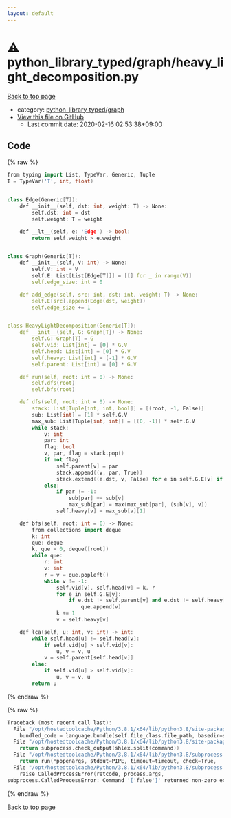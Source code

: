 ```yaml
---
layout: default
---
```


<!-- mathjax config similar to math.stackexchange -->
<script type="text/javascript" async
  src="https://cdnjs.cloudflare.com/ajax/libs/mathjax/2.7.5/MathJax.js?config=TeX-MML-AM_CHTML">
</script>
<script type="text/x-mathjax-config">
  MathJax.Hub.Config({
    TeX: { equationNumbers: { autoNumber: "AMS" }},
    tex2jax: {
      inlineMath: [ ['$','$'] ],
      processEscapes: true
    },
    "HTML-CSS": { matchFontHeight: false },
    displayAlign: "left",
    displayIndent: "2em"
  });
</script>

<script type="text/javascript" src="https://cdnjs.cloudflare.com/ajax/libs/jquery/3.4.1/jquery.min.js"></script>
<script src="https://cdn.jsdelivr.net/npm/jquery-balloon-js@1.1.2/jquery.balloon.min.js" integrity="sha256-ZEYs9VrgAeNuPvs15E39OsyOJaIkXEEt10fzxJ20+2I=" crossorigin="anonymous"></script>
<script type="text/javascript" src="../../../assets/js/copy-button.js"></script>
<link rel="stylesheet" href="../../../assets/css/copy-button.css" />


# :warning: python_library_typed/graph/heavy_light_decomposition.py

<a href="../../../index.html">Back to top page</a>

* category: <a href="../../../index.html#2a7e3e97022ce18b59747afed7368880">python_library_typed/graph</a>
* <a href="{{ site.github.repository_url }}/blob/master/python_library_typed/graph/heavy_light_decomposition.py">View this file on GitHub</a>
    - Last commit date: 2020-02-16 02:53:38+09:00




## Code

<a id="unbundled"></a>
{% raw %}
```cpp
from typing import List, TypeVar, Generic, Tuple
T = TypeVar('T', int, float)


class Edge(Generic[T]):
    def __init__(self, dst: int, weight: T) -> None:
        self.dst: int = dst
        self.weight: T = weight

    def __lt__(self, e: 'Edge') -> bool:
        return self.weight > e.weight


class Graph(Generic[T]):
    def __init__(self, V: int) -> None:
        self.V: int = V
        self.E: List[List[Edge[T]]] = [[] for _ in range(V)]
        self.edge_size: int = 0

    def add_edge(self, src: int, dst: int, weight: T) -> None:
        self.E[src].append(Edge(dst, weight))
        self.edge_size += 1


class HeavyLightDecomposition(Generic[T]):
    def __init__(self, G: Graph[T]) -> None:
        self.G: Graph[T] = G
        self.vid: List[int] = [0] * G.V
        self.head: List[int] = [0] * G.V
        self.heavy: List[int] = [-1] * G.V
        self.parent: List[int] = [0] * G.V

    def run(self, root: int = 0) -> None:
        self.dfs(root)
        self.bfs(root)

    def dfs(self, root: int = 0) -> None:
        stack: List[Tuple[int, int, bool]] = [(root, -1, False)]
        sub: List[int] = [1] * self.G.V
        max_sub: List[Tuple[int, int]] = [(0, -1)] * self.G.V
        while stack:
            v: int
            par: int
            flag: bool
            v, par, flag = stack.pop()
            if not flag:
                self.parent[v] = par
                stack.append((v, par, True))
                stack.extend((e.dst, v, False) for e in self.G.E[v] if e.dst != par)
            else:
                if par != -1:
                    sub[par] += sub[v]
                    max_sub[par] = max(max_sub[par], (sub[v], v))
                self.heavy[v] = max_sub[v][1]

    def bfs(self, root: int = 0) -> None:
        from collections import deque
        k: int
        que: deque
        k, que = 0, deque([root])
        while que:
            r: int
            v: int
            r = v = que.popleft()
            while v != -1:
                self.vid[v], self.head[v] = k, r
                for e in self.G.E[v]:
                    if e.dst != self.parent[v] and e.dst != self.heavy[v]:
                        que.append(v)
                k += 1
                v = self.heavy[v]

    def lca(self, u: int, v: int) -> int:
        while self.head[u] != self.head[v]:
            if self.vid[u] > self.vid[v]:
                u, v = v, u
            v = self.parent[self.head[v]]
        else:
            if self.vid[u] > self.vid[v]:
                u, v = v, u
        return u

```
{% endraw %}

<a id="bundled"></a>
{% raw %}
```cpp
Traceback (most recent call last):
  File "/opt/hostedtoolcache/Python/3.8.1/x64/lib/python3.8/site-packages/onlinejudge_verify/docs.py", line 348, in write_contents
    bundled_code = language.bundle(self.file_class.file_path, basedir=self.cpp_source_path)
  File "/opt/hostedtoolcache/Python/3.8.1/x64/lib/python3.8/site-packages/onlinejudge_verify/languages/other.py", line 48, in bundle
    return subprocess.check_output(shlex.split(command))
  File "/opt/hostedtoolcache/Python/3.8.1/x64/lib/python3.8/subprocess.py", line 411, in check_output
    return run(*popenargs, stdout=PIPE, timeout=timeout, check=True,
  File "/opt/hostedtoolcache/Python/3.8.1/x64/lib/python3.8/subprocess.py", line 512, in run
    raise CalledProcessError(retcode, process.args,
subprocess.CalledProcessError: Command '['false']' returned non-zero exit status 1.

```
{% endraw %}

<a href="../../../index.html">Back to top page</a>

